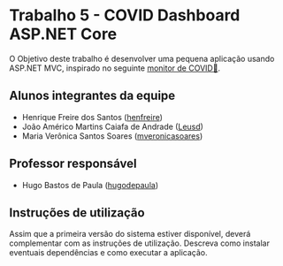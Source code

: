 # Trabalho 5 - COVID Dashboard ASP.NET Core

 O Objetivo deste trabalho é desenvolver uma pequena aplicação usando ASP.NET MVC, inspirado no seguinte <a href="https://gisanddata.maps.arcgis.com/apps/opsdashboard/index.html#/bda7594740fd40299423467b48e9ecf6">monitor de COVID🔗</a>.

## Alunos integrantes da equipe

* Henrique Freire dos Santos ([henfreire](https://github.com/henfreire))
* João Américo Martins Caiafa de Andrade ([Leusd](https://github.com/Leusd))
* Maria Verônica Santos Soares ([mveronicasoares](https://github.com/mveronicasoares))

## Professor responsável

* Hugo Bastos de Paula ([hugodepaula](https://github.com/hugodepaula))

## Instruções de utilização

Assim que a primeira versão do sistema estiver disponível, deverá complementar com as instruções de utilização. Descreva como instalar eventuais dependências e como executar a aplicação.

